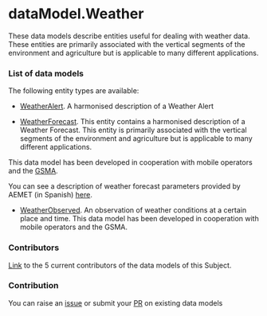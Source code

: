 # dataModel.Weather
These data models describe entities useful for dealing with weather data. These entities are primarily associated with the vertical segments of the environment and agriculture but is applicable to many different applications.

### List of data models

The following entity types are available:
- [WeatherAlert](https://github.com/smart-data-models/dataModel.Weather/blob/master/WeatherAlert/README.md). A harmonised description of a Weather Alert

- [WeatherForecast](https://github.com/smart-data-models/dataModel.Weather/blob/master/WeatherForecast/README.md). This entity contains a harmonised description of a Weather Forecast. This entity
is primarily associated with the vertical segments of the environment and
agriculture but is applicable to many different applications.

This data model has been developed in cooperation with mobile operators and the
[GSMA](https://www.gsma.com/iot/iot-big-data/).

You can see a description of weather forecast parameters provided by AEMET (in
Spanish) [here](http://www.aemet.es/es/eltiempo/prediccion/municipios/ayuda).


- [WeatherObserved](https://github.com/smart-data-models/dataModel.Weather/blob/master/WeatherObserved/README.md). An observation of weather conditions at a certain place and time. This data
model has been developed in cooperation with mobile operators and the GSMA.




### Contributors
[Link](https://github.com/smart-data-models/dataModel.Weather/blob/master/CONTRIBUTORS.yaml) to the 5 current contributors of the data models of this Subject.


### Contribution
You can raise an [issue](https://github.com/smart-data-models/dataModel.Weather/issues) or submit your [PR](https://github.com/smart-data-models/dataModel.Weather/pulls) on existing data models


